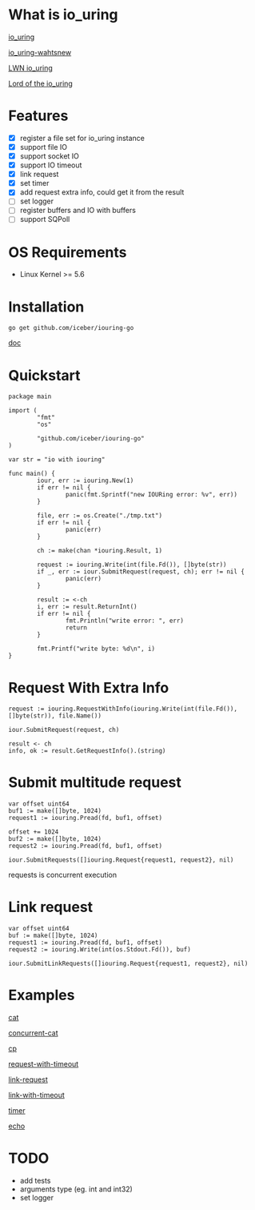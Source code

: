 # What is io_uring
[io_uring](http://kernel.dk/io_uring.pdf) 

[io_uring-wahtsnew](https://kernel.dk/io_uring-whatsnew.pdf) 

[LWN io_uring](https://lwn.net/Kernel/Index/#io_uring) 

[Lord of the io_uring](https://unixism.net/loti/)

# Features
- [x] register a file set for io_uring instance
- [x] support file IO
- [x] support socket IO
- [x] support IO timeout
- [x] link request
- [x] set timer
- [x] add request extra info, could get it from the result
- [ ] set logger
- [ ] register buffers and IO with buffers
- [ ] support SQPoll 

# OS Requirements
* Linux Kernel >= 5.6


# Installation
```
go get github.com/iceber/iouring-go
```
[doc](https://pkg.go.dev/github.com/iceber/iouring-go)

# Quickstart
```
package main

import (
        "fmt"
        "os"

        "github.com/iceber/iouring-go"
)

var str = "io with iouring"

func main() {
        iour, err := iouring.New(1)
        if err != nil {
                panic(fmt.Sprintf("new IOURing error: %v", err))
        }

        file, err := os.Create("./tmp.txt")
        if err != nil {
                panic(err)
        }

        ch := make(chan *iouring.Result, 1)

        request := iouring.Write(int(file.Fd()), []byte(str))
        if _, err := iour.SubmitRequest(request, ch); err != nil {
                panic(err)
        }

        result := <-ch
        i, err := result.ReturnInt()
        if err != nil {
                fmt.Println("write error: ", err)
                return
        }

        fmt.Printf("write byte: %d\n", i)
}
```

# Request With Extra Info
```
request := iouring.RequestWithInfo(iouring.Write(int(file.Fd()), []byte(str)), file.Name())

iour.SubmitRequest(request, ch)

result <- ch
info, ok := result.GetRequestInfo().(string)
```

# Submit multitude request

```
var offset uint64
buf1 := make([]byte, 1024)
request1 := iouring.Pread(fd, buf1, offset)

offset += 1024
buf2 := make([]byte, 1024)
request2 := iouring.Pread(fd, buf1, offset)

iour.SubmitRequests([]iouring.Request{request1, request2}, nil)
```
requests is concurrent execution

# Link request
```
var offset uint64
buf := make([]byte, 1024)
request1 := iouring.Pread(fd, buf1, offset)
request2 := iouring.Write(int(os.Stdout.Fd()), buf)

iour.SubmitLinkRequests([]iouring.Request{request1, request2}, nil)
```

# Examples
[cat](https://github.com/Iceber/iouring-go/tree/main/examples/cat)

[concurrent-cat](https://github.com/Iceber/iouring-go/tree/main/examples/concurrent-cat)

[cp](https://github.com/Iceber/iouring-go/tree/main/examples/cp)

[request-with-timeout](https://github.com/Iceber/iouring-go/tree/main/examples/timeout/request-with-timeout)

[link-request](https://github.com/Iceber/iouring-go/tree/main/examples/link)

[link-with-timeout](https://github.com/Iceber/iouring-go/tree/main/examples/timeout/link-with-timeout)

[timer](https://github.com/Iceber/iouring-go/tree/main/examples/timeout/timer)

[echo](https://github.com/Iceber/iouring-go/tree/main/examples/echo)

# TODO
* add tests
* arguments type (eg. int and int32)
* set logger

